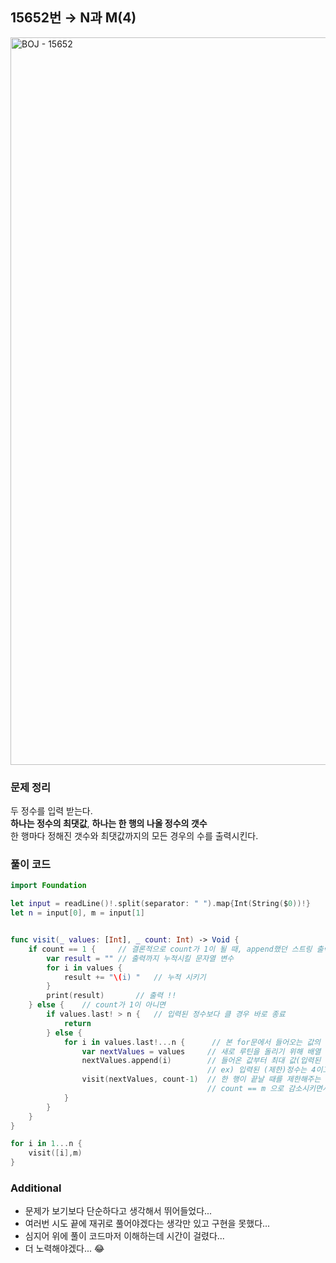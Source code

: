 ## 15652번 → N과 M(4)
<img width="1164" alt="BOJ - 15652" src="https://user-images.githubusercontent.com/64394744/132972154-bd700d83-2b23-4e99-80d9-3572c7246f0f.png">


### 문제 정리
두 정수를 입력 받는다. </br>
**하나는 정수의 최댓값**, **하나는 한 행의 나올 정수의 갯수** </br>
한 행마다 정해진 갯수와 최댓값까지의 모든 경우의 수를 출력시킨다.


### 풀이 코드
```swift
import Foundation

let input = readLine()!.split(separator: " ").map{Int(String($0))!}
let n = input[0], m = input[1]


func visit(_ values: [Int], _ count: Int) -> Void {
    if count == 1 {     // 결론적으로 count가 1이 될 때, append했던 스트링 출력
        var result = "" // 출력까지 누적시킬 문자열 변수
        for i in values {
            result += "\(i) "   // 누적 시키기
        }
        print(result)       // 출력 !!
    } else {    // count가 1이 아니면
        if values.last! > n {   // 입력된 정수보다 클 경우 바로 종료
            return
        } else {
            for i in values.last!...n {      // 본 for문에서 들어오는 값의 시작!! i가 1로 들어오면 1, 2로 들어오면 2 ...
                var nextValues = values     // 새로 루틴을 돌리기 위해 배열 객체 생성
                nextValues.append(i)        // 들어온 값부터 최대 값(입력된 정수)까지 append 시켜줌
                                            // ex) 입력된 (제한)정수는 4이고, visit으로 들어온 값이 [1]일 경우 → [1, 2, 3, 4]
                visit(nextValues, count-1)  // 한 행이 끝날 때를 제한해주는 (정수 갯수 제한) count
                                            // count == m 으로 감소시키면서 count == 1 이 될때까지 재귀 시킴
            }
        }
    }
}

for i in 1...n {
    visit([i],m)
}
```

### Additional

- 문제가 보기보다 단순하다고 생각해서 뛰어들었다...
- 여러번 시도 끝에 재귀로 풀어야겠다는 생각만 있고 구현을 못했다...
- 심지어 위에 풀이 코드마저 이해하는데 시간이 걸렸다...
- 더 노력해야겠다... 😂

